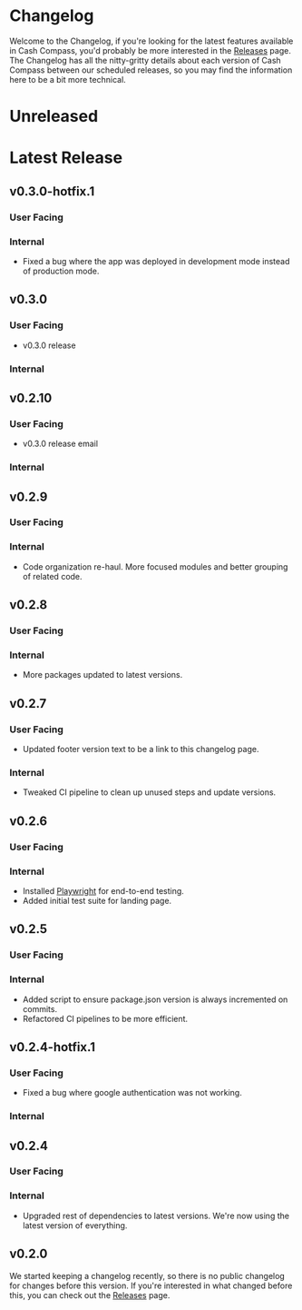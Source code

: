 # Changelog

Welcome to the Changelog, if you're looking for the latest features available in Cash Compass, you'd probably be more interested in the [Releases](/docs/releases) page. The Changelog has all the nitty-gritty details about each version of Cash Compass between our scheduled releases, so you may find the information here to be a bit more technical.

# Unreleased

# Latest Release

## v0.3.0-hotfix.1

### User Facing


### Internal

- Fixed a bug where the app was deployed in development mode instead of production mode.

## v0.3.0

### User Facing

- v0.3.0 release

### Internal

## v0.2.10

### User Facing

- v0.3.0 release email

### Internal

## v0.2.9

### User Facing

### Internal

- Code organization re-haul. More focused modules and better grouping of related code.

## v0.2.8

### User Facing

### Internal

- More packages updated to latest versions.

## v0.2.7

### User Facing

- Updated footer version text to be a link to this changelog page.

### Internal

- Tweaked CI pipeline to clean up unused steps and update versions.

## v0.2.6

### User Facing

### Internal

- Installed [Playwright](https://playwright.dev/) for end-to-end testing.
- Added initial test suite for landing page.

## v0.2.5

### User Facing

### Internal

- Added script to ensure package.json version is always incremented on commits.
- Refactored CI pipelines to be more efficient.

## v0.2.4-hotfix.1

### User Facing

- Fixed a bug where google authentication was not working. 

### Internal

## v0.2.4

### User Facing

### Internal

- Upgraded rest of dependencies to latest versions. We're now using the latest version of everything.



## v0.2.0

We started keeping a changelog recently, so there is no public changelog for changes before this version. If you're interested in what changed before this, you can check out the [Releases](/docs/releases) page.